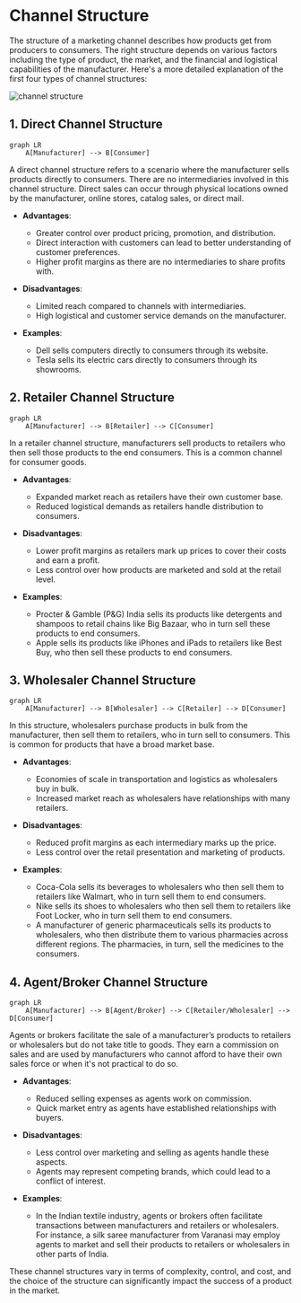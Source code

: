 # Channel Structure

The structure of a marketing channel describes how products get from producers to consumers. The right structure depends on various factors including the type of product, the market, and the financial and logistical capabilities of the manufacturer. Here's a more detailed explanation of the first four types of channel structures:


![channel structure](https://s3-us-west-2.amazonaws.com/courses-images-archive-read-only/wp-content/uploads/sites/1505/2016/02/04110038/Marketing-channel-graphic-1024x681.png)



## 1. Direct Channel Structure

```mermaid
graph LR
    A[Manufacturer] --> B[Consumer]
```

A direct channel structure refers to a scenario where the manufacturer sells products directly to consumers. There are no intermediaries involved in this channel structure. Direct sales can occur through physical locations owned by the manufacturer, online stores, catalog sales, or direct mail.

- **Advantages**: 
    * Greater control over product pricing, promotion, and distribution.
    * Direct interaction with customers can lead to better understanding of customer preferences.
    * Higher profit margins as there are no intermediaries to share profits with.

- **Disadvantages**:
    * Limited reach compared to channels with intermediaries.
    * High logistical and customer service demands on the manufacturer.

- **Examples**: 
    * Dell sells computers directly to consumers through its website.
    * Tesla sells its electric cars directly to consumers through its showrooms.

## 2. Retailer Channel Structure

```mermaid
graph LR
    A[Manufacturer] --> B[Retailer] --> C[Consumer]
```

In a retailer channel structure, manufacturers sell products to retailers who then sell those products to the end consumers. This is a common channel for consumer goods.

- **Advantages**:
    * Expanded market reach as retailers have their own customer base.
    * Reduced logistical demands as retailers handle distribution to consumers.

- **Disadvantages**:
    * Lower profit margins as retailers mark up prices to cover their costs and earn a profit.
    * Less control over how products are marketed and sold at the retail level.

- **Examples**:
    * Procter & Gamble (P&G) India sells its products like detergents and shampoos to retail chains like Big Bazaar, who in turn sell these products to end consumers.
    * Apple sells its products like iPhones and iPads to retailers like Best Buy, who then sell these products to end consumers.



## 3. Wholesaler Channel Structure

```mermaid
graph LR
    A[Manufacturer] --> B[Wholesaler] --> C[Retailer] --> D[Consumer]
```

In this structure, wholesalers purchase products in bulk from the manufacturer, then sell them to retailers, who in turn sell to consumers. This is common for products that have a broad market base.

- **Advantages**:
    * Economies of scale in transportation and logistics as wholesalers buy in bulk.
    * Increased market reach as wholesalers have relationships with many retailers.

- **Disadvantages**:
    * Reduced profit margins as each intermediary marks up the price.
    * Less control over the retail presentation and marketing of products.

- **Examples**:
    * Coca-Cola sells its beverages to wholesalers who then sell them to retailers like Walmart, who in turn sell them to end consumers.
    * Nike sells its shoes to wholesalers who then sell them to retailers like Foot Locker, who in turn sell them to end consumers.
    * A manufacturer of generic pharmaceuticals sells its products to wholesalers, who then distribute them to various pharmacies across different regions. The pharmacies, in turn, sell the medicines to the consumers.    

## 4. Agent/Broker Channel Structure

```mermaid
graph LR
    A[Manufacturer] --> B[Agent/Broker] --> C[Retailer/Wholesaler] --> D[Consumer]
```

Agents or brokers facilitate the sale of a manufacturer’s products to retailers or wholesalers but do not take title to goods. They earn a commission on sales and are used by manufacturers who cannot afford to have their own sales force or when it's not practical to do so.

- **Advantages**:
    * Reduced selling expenses as agents work on commission.
    * Quick market entry as agents have established relationships with buyers.

- **Disadvantages**:
    * Less control over marketing and selling as agents handle these aspects.
    * Agents may represent competing brands, which could lead to a conflict of interest.

- **Examples**:
    * In the Indian textile industry, agents or brokers often facilitate transactions between manufacturers and retailers or wholesalers. For instance, a silk saree manufacturer from Varanasi may employ agents to market and sell their products to retailers or wholesalers in other parts of India.


These channel structures vary in terms of complexity, control, and cost, and the choice of the structure can significantly impact the success of a product in the market.
